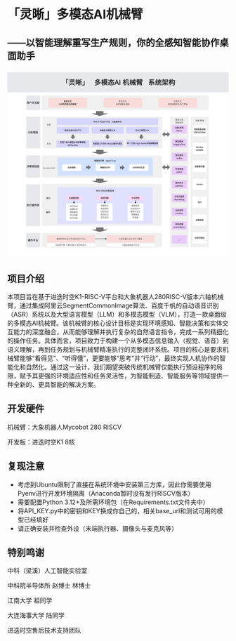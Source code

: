 # 「灵晰」多模态AI机械臂
## ——以智能理解重写生产规则，你的全感知智能协作桌面助手


![封面](https://github.com/WAIIC/MLLM/blob/main/%E7%81%B5%E6%99%B0%E6%9C%BA%E6%A2%B0%E8%87%82%E7%B3%BB%E7%BB%9F%E6%9E%B6%E6%9E%84%E5%9B%BE.jpg)


## 项目介绍

本项目旨在基于进迭时空K1-RISC-V平台和大象机器人280RISC-V版本六轴机械臂，通过集成阿里云SegmentCommonImage算法、百度千帆的自动语音识别（ASR）系统以及大型语言模型（LLM）和多模态模型（VLM），打造一款桌面级的多模态AI机械臂。该机械臂的核心设计目标是实现环境感知、智能决策和实体交互能力的深度融合，从而能够理解并执行复杂的自然语言指令，完成一系列精细化的操作任务。具体而言，项目致力于构建一个从多模态信息输入（视觉、语音）到语义理解，再到任务规划与机械臂精准执行的完整闭环系统。项目的核心是要求机械臂能够“看得见”、“听得懂”，更要能够“思考”并“行动”，最终实现人机协作的智能化和自然化。通过这一设计，我们期望突破传统机械臂仅能执行预设程序的局限，赋予其更强的环境适应性和任务灵活性，为智能制造、智能服务等领域提供一种全新的、更具智能的解决方案。

## 开发硬件

机械臂：大象机器人Mycobot 280 RISCV

开发板：进迭时空K1 8核


## 复现注意

- 考虑到Ubuntu限制了直接在系统环境中安装第三方库，因此你需要使用Pyenv进行开发环境隔离（Anaconda暂时没有发行RISCV版本）
- 需要配置Python 3.12+及所需环境包（在Requirements.txt文件夹中）
- 将API_KEY.py中的密钥和KEY换成你自己的，相关base_url和测试可用的模型已经填好
- 请正确安装并检查外设（末端执行器、摄像头与麦克风等）
  
## 特别鸣谢


中科（梁溪）人工智能实验室

中科院半导体所 赵博士 林博士

江南大学 祖同学

大连海事大学 陆同学

进迭时空售后技术支持团队
